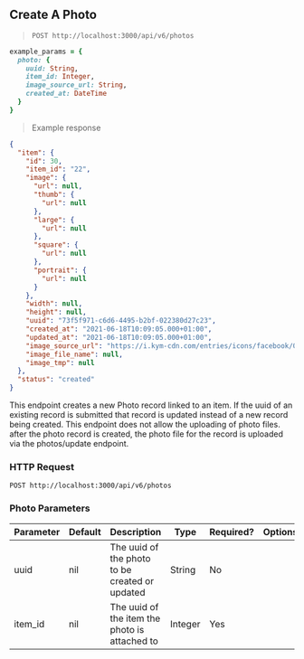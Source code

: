 ## Create A Photo

> `POST http://localhost:3000/api/v6/photos`

```ruby
example_params = {
  photo: {
    uuid: String,
    item_id: Integer,
    image_source_url: String,
    created_at: DateTime
  }
}
```

> Example response

```json
{
  "item": {
    "id": 30,
    "item_id": "22",
    "image": {
      "url": null,
      "thumb": {
        "url": null
      },
      "large": {
        "url": null
      },
      "square": {
        "url": null
      },
      "portrait": {
        "url": null
      }
    },
    "width": null,
    "height": null,
    "uuid": "73f5f971-c6d6-4495-b2bf-022380d27c23",
    "created_at": "2021-06-18T10:09:05.000+01:00",
    "updated_at": "2021-06-18T10:09:05.000+01:00",
    "image_source_url": "https://i.kym-cdn.com/entries/icons/facebook/000/006/360/gottago.jpg",
    "image_file_name": null,
    "image_tmp": null
  },
  "status": "created"
}
```

This endpoint creates a new Photo record linked to an item. If the uuid of an existing record is submitted that record is updated instead of a new record being created. This endpoint does not allow the uploading of photo files. after the photo record is created, the photo file for the record is uploaded via the photos/update endpoint.


### HTTP Request

`POST http://localhost:3000/api/v6/photos`


### Photo Parameters

Parameter | Default | Description | Type | Required? | Options
--------- | ------- | ----------- | ---- | --------- | -------
uuid | nil | The uuid of the photo to be created or updated | String | No
item_id | nil | The uuid of the item the photo is attached to | Integer | Yes